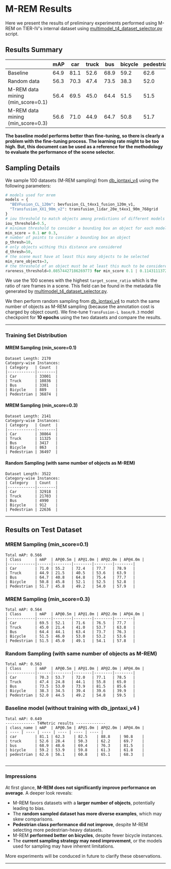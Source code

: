 # M-REM Results

Here we present the results of preliminary experiments performed using M-REM on TIER-IV's internal dataset using [multimodel_t4_dataset_selector.py](../multimodal_t4_dataset_selector.py) script.


## Results Summary
|                                   | mAP  | car  | truck | bus  | bicycle | pedestrian |
| --------------------------------- | ---- | ---- | ----- | ---- | ------- | ---------- |
| Baseline                          | 64.9 | 81.1 | 52.6  | 68.9 | 59.2    | 62.6       |
| Random data                       | 56.3 | 70.3 | 47.4  | 73.5 | 38.3    | 52.0       |
| M-REM data mining (min_score=0.1) | 56.4 | 69.5 | 45.0  | 64.4 | 51.5    | 51.5       |
| M-REM data mining (min_score=0.3) | 56.6 | 71.0 | 44.9  | 64.7 | 50.8    | 51.7       |

**The baseline model performs better than fine-tuning, so there is clearly a problem with the fine-tuning process. The learning rate might to be too high. But, this document can be used as a reference for the methodology to evaluate the performance of the scene selector.**

## Sampling Details

We sample 100 datasets (M-REM sampling) from [db_jpntaxi_v4](../../../autoware_ml/configs/t4dataset/db_jpntaxi_v4.yaml) using the following parameters:

```python
# models used for mrem
models = {
  "BEVFusion_CL_120m": bevfusion_CL_t4xx1_fusion_120m_v1,
  "Transfusion_XX1_90m_v2": transfusion_lidar_20e_t4xx1_90m_768grid
}
# iou threshold to match objects among predictions of different models
iou_threshold=0.5,  
# minimum threshold to consider a bounding box an object for each model
min_score = 0.1 or 0.3,
# number of points to consider a bounding box an object
p_thresh=10,
# only objects withing this distance are considered
d_thresh=50,
# the scene must have at least this many objects to be selected
min_rare_objects=3,
# the threshold of an object must be at least this much to be considered a rare object, set to the 90th percentile over all sequences. The percentile can be easily calculated by using the metadata file generated by multimodel_t4_dataset_selector.py
rareness_threshold=0.08574427186269773 for min_score 0.1 | 0.11431113724310737 for min_score 0.3,  

```
We use the 100 scenes with the highest `target_scene_ratio` which is the ratio of rare frames in a scene. This field can be found in the metadata file generated by [multimodel_t4_dataset_selector.py](../multimodal_t4_dataset_selector.py).

We then perform random sampling from [db_jpntaxi_v4](../../../autoware_ml/configs/t4dataset/db_jpntaxi_v4.yaml) to match the same number of objects as M-REM sampling (because the annotation cost is charged by object count). We fine-tune `TransFusion-L base/0.3` model checkpoint for **10 epochs** using the two datasets and compare the results.

---

### Training Set Distribution
#### MREM Sampling (min_score=0.1)
```
Dataset Length: 2170
Category-wise Instances:
| Category   | Count  |
|------------|--------|
| Car        | 33001  |
| Truck      | 10836  |
| Bus        | 3381   |
| Bicycle    | 889    |
| Pedestrian | 36874  |
```

#### MREM Sampling (min_score=0.3)
```
Dataset Length: 2141
Category-wise Instances:
| Category   | Count  |
|------------|--------|
| Car        | 30864  |
| Truck      | 11325  |
| Bus        | 3417   |
| Bicycle    | 863    |
| Pedestrian | 36497  |
```

#### Random Sampling (with same number of objects as M-REM)
```
Dataset Length: 3522
Category-wise Instances:
| Category   | Count  |
|------------|--------|
| Car        | 32918  |
| Truck      | 21703  |
| Bus        | 4990   |
| Bicycle    | 912    |
| Pedestrian | 22636  |
```

---

## Results on Test Dataset

### MREM Sampling (min_score=0.1)
```
Total mAP: 0.566
| Class      | mAP  | AP@0.5m | AP@1.0m | AP@2.0m | AP@4.0m |
|------------|------|--------|--------|--------|--------|
| Car        | 71.0 | 55.2   | 72.4   | 77.7   | 78.9   |
| Truck      | 44.9 | 21.5   | 40.5   | 53.6   | 63.9   |
| Bus        | 64.7 | 40.8   | 64.8   | 75.4   | 77.7   |
| Bicycle    | 50.8 | 45.8   | 52.1   | 52.5   | 52.8   |
| Pedestrian | 51.7 | 45.8   | 49.2   | 54.0   | 57.9   |
```

### MREM Sampling (min_score=0.3)
```
Total mAP: 0.564
| Class      | mAP  | AP@0.5m | AP@1.0m | AP@2.0m | AP@4.0m |
|------------|------|--------|--------|--------|--------|
| Car        | 69.5 | 52.1   | 71.6   | 76.5   | 77.7   |
| Truck      | 45.0 | 21.4   | 41.0   | 53.7   | 63.8   |
| Bus        | 64.4 | 44.1   | 63.4   | 73.7   | 76.3   |
| Bicycle    | 51.5 | 46.0   | 53.0   | 53.2   | 53.6   |
| Pedestrian | 51.5 | 45.0   | 49.1   | 54.1   | 57.8   |
```

### Random Sampling (with same number of objects as M-REM)
```
Total mAP: 0.563
| Class      | mAP  | AP@0.5m | AP@1.0m | AP@2.0m | AP@4.0m |
|------------|------|--------|--------|--------|--------|
| Car        | 70.3 | 53.7   | 72.0   | 77.1   | 78.5   |
| Truck      | 47.4 | 24.8   | 44.1   | 55.8   | 65.0   |
| Bus        | 73.5 | 53.0   | 73.9   | 81.5   | 85.6   |
| Bicycle    | 38.3 | 34.5   | 39.4   | 39.6   | 39.9   |
| Pedestrian | 52.0 | 44.5   | 49.2   | 54.8   | 59.5   |

```

### Baseline model (without training with db_jpntaxi_v4 )
```
Total mAP: 0.649
------------- T4Metric results -------------
| class_name | mAP  | AP@0.5m | AP@1.0m | AP@2.0m | AP@4.0m |
| ---- | ---- | ---- | ---- | ---- | ---- |
| car        | 81.1 | 62.3    | 82.5    | 88.8    | 90.8    |
| truck      | 52.6 | 28.4    | 50.3    | 62.2    | 69.7    |
| bus        | 68.9 | 48.6    | 69.4    | 76.3    | 81.5    |
| bicycle    | 59.2 | 53.9    | 59.8    | 61.3    | 61.8    |
| pedestrian | 62.6 | 56.1    | 60.8    | 65.1    | 68.3    |


```
---

### Impressions

At first glance, **M-REM does not significantly improve performance on average**. A deeper look reveals:
- M-REM favors datasets with a **larger number of objects**, potentially leading to bias.
- The **random sampled dataset has more diverse examples**, which may skew comparisons.
- **Pedestrian class performance did not improve**, despite M-REM selecting more pedestrian-heavy datasets.
- M-REM **performed better on bicycles**, despite fewer bicycle instances.
- The **current sampling strategy may need improvement**, or the models used for sampling may have inherent limitations.

More experiments will be conduced in future to clarify these observations.

---
